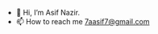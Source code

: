 - 👋 Hi, I’m Asif Nazir.
- 📫 How to reach me 7aasif7@gmail.com

<!---
7-aasif/7-aasif is a ✨ special ✨ repository because its `README.md` (this file) appears on your GitHub profile.
You can click the Preview link to take a look at your changes.
--->
